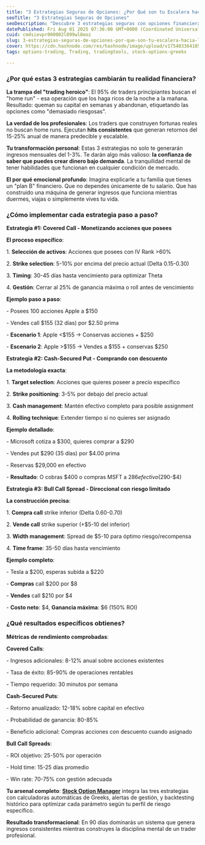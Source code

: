 ```yaml
---
title: "3 Estrategias Seguras de Opciones: ¿Por Qué son tu Escalera hacia la Libertad Financiera?"
seoTitle: "3 Estrategias Seguras de Opciones"
seoDescription: "Descubre 3 estrategias seguras con opciones financieras que te ayudarán a generar ingresos consistentes, minimizar riesgos y avanzar hacia la libertad finan"
datePublished: Fri Aug 01 2025 07:36:00 GMT+0000 (Coordinated Universal Time)
cuid: cmdsievpr000002l899wl8eoz
slug: 3-estrategias-seguras-de-opciones-por-que-son-tu-escalera-hacia-la-libertad-financiera
cover: https://cdn.hashnode.com/res/hashnode/image/upload/v1754033641054/91bc2b9d-0110-40c5-a80a-f5253a793bf6.png
tags: options-trading, Trading, tradingtools, stock-options-greeks

---
```


### ¿Por qué estas 3 estrategias cambiarán tu realidad financiera?

**La trampa del "trading heroico"**: El 95% de traders principiantes buscan el "home run" - esa operación que los haga ricos de la noche a la mañana. Resultado: queman su capital en semanas y abandonan, etiquetando las opciones como "demasiado riesgosas".

**La verdad de los profesionales**: Los traders que construyen fortunas reales no buscan home runs. Ejecutan **hits consistentes** que generan retornos del 15-25% anual de manera predecible y escalable.

**Tu transformación personal**: Estas 3 estrategias no solo te generarán ingresos mensuales del 1-3%. Te darán algo más valioso: **la confianza de saber que puedes crear dinero bajo demanda**. La tranquilidad mental de tener habilidades que funcionan en cualquier condición de mercado.

**El por qué emocional profundo**: Imagina explicarle a tu familia que tienes un "plan B" financiero. Que no dependes únicamente de tu salario. Que has construido una máquina de generar ingresos que funciona mientras duermes, viajas o simplemente vives tu vida.

### ¿Cómo implementar cada estrategia paso a paso?

**Estrategia #1: Covered Call - Monetizando acciones que posees**

**El proceso específico**:

1\. **Selección de activos**: Acciones que posees con IV Rank &gt;60%

2\. **Strike selection**: 5-10% por encima del precio actual (Delta 0.15-0.30)

3\. **Timing**: 30-45 días hasta vencimiento para optimizar Theta

4\. **Gestión**: Cerrar al 25% de ganancia máxima o roll antes de vencimiento

**Ejemplo paso a paso**:

\- Posees 100 acciones Apple a $150

\- Vendes call $155 (32 días) por $2.50 prima

\- **Escenario 1**: Apple &lt;$155 → Conservas acciones + $250

\- **Escenario 2**: Apple &gt;$155 → Vendes a $155 + conservas $250

**Estrategia #2: Cash-Secured Put - Comprando con descuento**

**La metodología exacta**:

1\. **Target selection**: Acciones que quieres poseer a precio específico

2\. **Strike positioning**: 3-5% por debajo del precio actual

3\. **Cash management**: Mantén efectivo completo para posible assignment

4\. **Rolling technique**: Extender tiempo si no quieres ser asignado

**Ejemplo detallado**:

\- Microsoft cotiza a $300, quieres comprar a $290

\- Vendes put $290 (35 días) por $4.00 prima

\- Reservas $29,000 en efectivo

\- **Resultado**: O cobras $400 o compras MSFT a $286 efectivo ($290-$4)

**Estrategia #3: Bull Call Spread - Direccional con riesgo limitado**

**La construcción precisa**:

1\. **Compra call** strike inferior (Delta 0.60-0.70)

2\. **Vende call** strike superior (+$5-10 del inferior)

3\. **Width management**: Spread de $5-10 para óptimo riesgo/recompensa

4\. **Time frame**: 35-50 días hasta vencimiento

**Ejemplo completo**:

\- Tesla a $200, esperas subida a $220

\- **Compras** call $200 por $8

\- **Vendes** call $210 por $4

\- **Costo neto**: $4, **Ganancia máxima**: $6 (150% ROI)

### ¿Qué resultados específicos obtienes?

**Métricas de rendimiento comprobadas**:

**Covered Calls**:

\- Ingresos adicionales: 8-12% anual sobre acciones existentes

\- Tasa de éxito: 85-90% de operaciones rentables

\- Tiempo requerido: 30 minutos por semana

**Cash-Secured Puts**:

\- Retorno anualizado: 12-18% sobre capital en efectivo

\- Probabilidad de ganancia: 80-85%

\- Beneficio adicional: Compras acciones con descuento cuando asignado

**Bull Call Spreads**:

\- ROI objetivo: 25-50% por operación

\- Hold time: 15-25 días promedio

\- Win rate: 70-75% con gestión adecuada

**Tu arsenal completo**: [**Stock Option Manager**](https://www.stockoptionmanager.com/) integra las tres estrategias con calculadoras automáticas de Greeks, alertas de gestión, y backtesting histórico para optimizar cada parámetro según tu perfil de riesgo específico.

**Resultado transformacional**: En 90 días dominarás un sistema que genera ingresos consistentes mientras construyes la disciplina mental de un trader profesional.